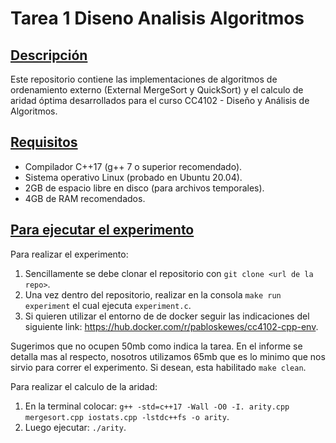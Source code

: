 # Tarea 1 Diseno Analisis Algoritmos

## <u>Descripción</u>
Este repositorio contiene las implementaciones de algoritmos de ordenamiento externo (External MergeSort y QuickSort) y el calculo de aridad óptima desarrollados para el curso CC4102 - Diseño y Análisis de Algoritmos.

## <u>Requisitos</u>
- Compilador C++17 (g++ 7 o superior recomendado).
- Sistema operativo Linux (probado en Ubuntu 20.04).
- 2GB de espacio libre en disco (para archivos temporales).
- 4GB de RAM recomendados.

## <u>Para ejecutar el experimento</u>
Para realizar el experimento:
1) Sencillamente se debe clonar el repositorio con `git clone <url de la repo>`.
2) Una vez dentro del repositorio, realizar en la consola `make run experiment` el cual ejecuta `experiment.c`.
3) Si quieren utilizar el entorno de de docker seguir las indicaciones del siguiente link: https://hub.docker.com/r/pabloskewes/cc4102-cpp-env.

Sugerimos que no ocupen 50mb como indica la tarea. En el informe se detalla mas al respecto, nosotros utilizamos 65mb que es lo minimo que nos sirvio para correr el experimento.
Si desean, esta habilitado `make clean`.

Para realizar el calculo de la aridad:
1) En la terminal colocar:  `g++ -std=c++17 -Wall -O0 -I. arity.cpp mergesort.cpp iostats.cpp -lstdc++fs -o arity`.
2) Luego ejecutar: `./arity`.